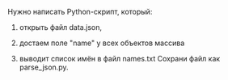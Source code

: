 Нужно написать Python-скрипт, который:

1. открыть файл data.json,

2. достаем поле "name" у всех объектов массива

3. выводит список имён в файл names.txt
   Сохрани файл как parse_json.py.
